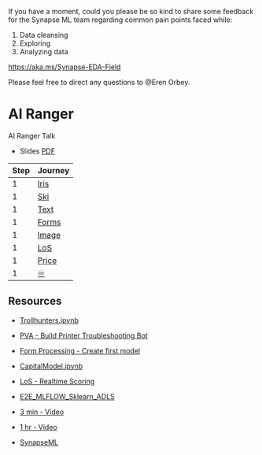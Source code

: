 If you have a moment, could you please be so kind to share some feedback for the Synapse ML team regarding common pain points faced while:

1.	Data cleansing
2.	Exploring
3.	Analyzing data

https://aka.ms/Synapse-EDA-Field 

Please feel free to direct any questions to @Eren Orbey.

# AI Ranger
AI Ranger Talk

* Slides [PDF](https://github.com/hfleitas/airanger/blob/main/Slides/HiramFleitas-ML.pdf)

| Step | Journey |
| ------- | ------- |
| 1 | [Iris](https://docs.microsoft.com/sql/machine-learning/predictions/native-scoring-predict-transact-sql) |
| 1 | [Ski](https://aka.ms/mlsqldev) |
| 1 | [Text](https://docs.microsoft.com/learn/paths/explore-natural-language-processing/) |
| 1 | [Forms](https://docs.microsoft.com/paths/improve-business-performance-ai-builder/) |
| 1 | [Image](https://docs.microsoft.com/ai-builder/get-started-with-object-detection) |
| 1 | [LoS](https://github.com/microsoft/r-server-hospital-length-of-stay) | 
| 1 | [Price](https://docs.microsoft.com/shows/ai-show/machine-learning-experiences-in-azure-synapse) |
| 1 | [♾️](https://docs.microsoft.com/azure/synapse-analytics/machine-learning/tutorial-score-model-predict-spark-pool) |

## Resources

* [Trollhunters.ipynb](https://github.com/hfleitas/airanger/blob/main/Notebooks/Trollhunters.ipynb)
* [PVA - Build Printer Troubleshooting Bot](https://github.com/hfleitas/airanger/blob/main/PVA%20Assets/Custom-PowerPlatform3x-5VirtualAgents-DemoJarvis.pdf)
* [Form Processing - Create first model](https://docs.microsoft.com/learn/modules/get-started-with-form-processing/2-create-first-model)
* [CapitalModel.ipynb](https://github.com/hfleitas/AzureSynapseForActuaries/blob/main/CodeSamples/CapitalModel.ipynb)
* [LoS - Realtime Scoring](https://github.com/hfleitas/r-server-hospital-length-of-stay/blob/master/SQLPy/Claims/DbaHospitalLoSClaims.ipynb)
* [E2E_MLFLOW_Sklearn_ADLS](https://ms.web.azuresynapse.net/en-us/authoring/analyze/notebooks/E2E_MLFLOW_Sklearn_ADLS?workspace=%2Fsubscriptions%2Fe4e06275-58d1-4081-8f1b-be12462eb701%2FresourceGroups%2Fwplushiramsynapse%2Fproviders%2FMicrosoft.Synapse%2Fworkspaces%2Fwplushiramsynapse)

* [3 min - Video](https://youtube.com/watch?v=NGbk9XGWTHI&t=3163s)
* [1 hr - Video](https://www.youtube.com/watch?v=9xf4cAVYk3o)
* [SynapseML](https://microsoft.github.io/SynapseML/)
